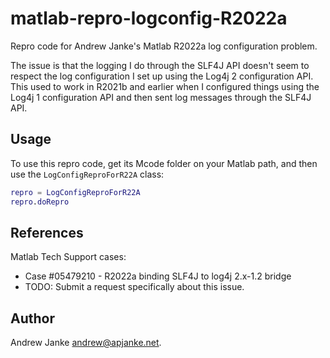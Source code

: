 # matlab-repro-logconfig-R2022a

Repro code for Andrew Janke's Matlab R2022a log configuration problem.

The issue is that the logging I do through the SLF4J API doesn't seem to respect the log configuration I set up using the Log4j 2 configuration API. This used to work in R2021b and earlier when I configured things using the Log4j 1 configuration API and then sent log messages through the SLF4J API.

## Usage

To use this repro code, get its Mcode folder on your Matlab path, and then use the `LogConfigReproForR22A` class:

```matlab
repro = LogConfigReproForR22A
repro.doRepro
```

## References

Matlab Tech Support cases:

* Case #05479210 - 	R2022a binding SLF4J to log4j 2.x-1.2 bridge
* TODO: Submit a request specifically about this issue.

## Author

Andrew Janke <andrew@apjanke.net>.
